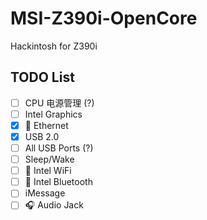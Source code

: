 # MSI-Z390i-OpenCore
Hackintosh for Z390i

## TODO List

- [ ] CPU 电源管理 (?)
- [ ] Intel Graphics
- [x] 📶 Ethernet
- [x] USB 2.0
- [ ] All USB Ports (?)
- [ ] Sleep/Wake
- [ ] 📶 Intel WiFi
- [ ] 📶 Intel Bluetooth
- [ ] iMessage
- [ ] 🎧 Audio Jack
